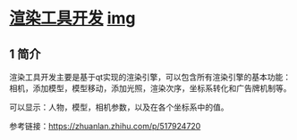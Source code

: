 # [渲染工具开发](./)   [img](./img)  

## 1 简介 

渲染工具开发主要是基于qt实现的渲染引擎，可以包含所有渲染引擎的基本功能：相机，添加模型，模型移动，添加光照，渲染次序，坐标系转化和广告牌机制等。

可以显示：人物，模型，相机参数，以及在各个坐标系中的值。 

参考链接：https://zhuanlan.zhihu.com/p/517924720


